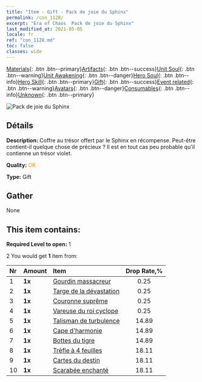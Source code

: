 ```yaml
---
title: "Item - Gift - Pack de joie du Sphinx"
permalink: /con_1128/
excerpt: "Era of Chaos  Pack de joie du Sphinx"
last_modified_at: 2021-05-05
locale: fr
ref: "con_1128.md"
toc: false
classes: wide
---
```

 [Materials](/ItemsFR/){: .btn .btn--primary}[Artifacts](/ItemsFR/Artifacts/){: .btn .btn--success}[Unit Soul](/ItemsFR/UnitSoul/){: .btn .btn--warning}[Unit Awakening](/ItemsFR/UnitAwakening/){: .btn .btn--danger}[Hero Soul](/ItemsFR/HeroSoul/){: .btn .btn--info}[Hero Skill](/ItemsFR/HeroSkill/){: .btn .btn--primary}[Gift](/ItemsFR/Gift/){: .btn .btn--success}[Event related](/ItemsFR/Events/){: .btn .btn--warning}[Avatars](/ItemsFR/Avatars/){: .btn .btn--danger}[Consumables](/ItemsFR/Consumables/){: .btn .btn--info}[Unknown](/ItemsFR/Unknown/){: .btn .btn--primary}

 ![Pack de joie du Sphinx](/images/t/i_907003.png)

## Détails
 **Description:** Coffre au trésor offert par le Sphinx en récompense. Peut-être contient-il quelque chose de précieux ? Il est en tout cas peu probable qu'il contienne un trésor violet.

 **Quality:** <span style="color: #FF8C00">OK</span>

 **Type:** Gift

## Gather

  None

## This item contains:

 **Required Level to open:** 1

 2 You would get **1** item  from:

  | Nr | Amount |     Item    | Drop Rate,% |
  |:---|:-------|:------------|:---------:|
  | 1 |  **1x** | [Gourdin massacreur](/ItemsFR/art_125/) | 0.25 | 
  | 2 |  **1x** | [Targe de la dévastation](/ItemsFR/art_126/) | 0.25 | 
  | 3 |  **1x** | [Couronne suprême](/ItemsFR/art_127/) | 0.25 | 
  | 4 |  **1x** | [Vareuse du roi cyclope](/ItemsFR/art_128/) | 0.25 | 
  | 5 |  **1x** | [Talisman de turbulence](/ItemsFR/art_118/) | 14.89 | 
  | 6 |  **1x** | [Cape d'harmonie](/ItemsFR/art_119/) | 14.89 | 
  | 7 |  **1x** | [Bottes du tigre](/ItemsFR/art_120/) | 14.89 | 
  | 8 |  **1x** | [Trèfle à 4 feuilles](/ItemsFR/art_109/) | 18.11 | 
  | 9 |  **1x** | [Cartes du destin](/ItemsFR/art_110/) | 18.11 | 
  | 10 |  **1x** | [Scarabée enchanté](/ItemsFR/art_111/) | 18.11 | 
